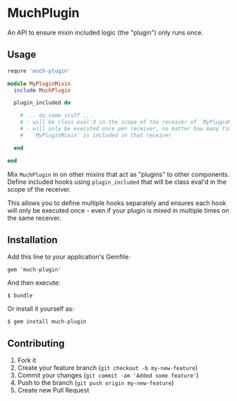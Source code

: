 # MuchPlugin

An API to ensure mixin included logic (the "plugin") only runs once.

## Usage

```ruby
requre 'much-plugin'

module MyPluginMixin
  include MuchPlugin

  plugin_included do

    # ... do some stuff ...
    # - will be class eval'd in the scope of the receiver of `MyPluginMixin`
    # - will only be executed once per receiver, no matter how many times
    #   `MyPluginMixin` is included in that receiver

  end

end
```

Mix `MuchPlugin` in on other mixins that act as "plugins" to other components.  Define included hooks using `plugin_included` that will be class eval'd in the scope of the receiver.

This allows you to define multiple hooks separately and ensures each hook will only be executed once - even if your plugin is mixed in multiple times on the same receiver.

## Installation

Add this line to your application's Gemfile:

    gem 'much-plugin'

And then execute:

    $ bundle

Or install it yourself as:

    $ gem install much-plugin

## Contributing

1. Fork it
2. Create your feature branch (`git checkout -b my-new-feature`)
3. Commit your changes (`git commit -am 'Added some feature'`)
4. Push to the branch (`git push origin my-new-feature`)
5. Create new Pull Request
